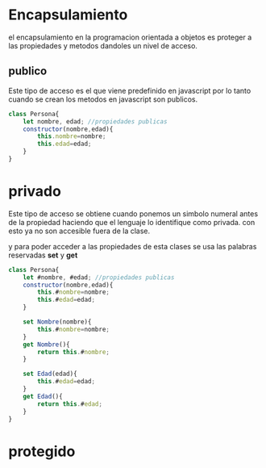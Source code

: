 # Encapsulamiento

el encapsulamiento en la programacion orientada a objetos es proteger a las propiedades y metodos dandoles un nivel de acceso.


## publico

Este tipo de acceso es el que viene predefinido en javascript por lo tanto cuando se crean los metodos en javascript son publicos.

```javascript
class Persona{
    let nombre, edad; //propiedades publicas
    constructor(nombre,edad){
        this.nombre=nombre;
        this.edad=edad;
    }
}
```
# privado 

Este tipo de acceso se obtiene cuando ponemos un simbolo numeral antes de la propiedad haciendo que el lenguaje lo identifique como privada. con esto ya no son accesible fuera de la clase.

y para poder acceder a las propiedades de esta clases se usa las palabras reservadas **set** y **get**

```javascript
class Persona{
    let #nombre, #edad; //propiedades publicas
    constructor(nombre,edad){
        this.#nombre=nombre;
        this.#edad=edad;
    }

    set Nombre(nombre){
        this.#nombre=nombre;
    }
    get Nombre(){
        return this.#nombre;
    }

    set Edad(edad){
        this.#edad=edad;
    }
    get Edad(){
        return this.#edad;
    }
}
```
# protegido
